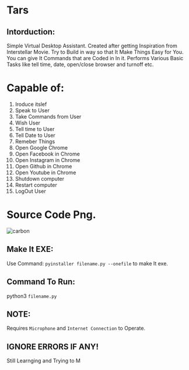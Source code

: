 # Tars
## Intorduction:
Simple Virtual Desktop Assistant. 
Created after getting Inspiration from Interstellar Movie.
Try to Build in way so that It Make Things Easy for You.
You can give It Commands that are Coded in In it.
Performs Various Basic Tasks like tell time, date, open/close browser and turnoff etc.

# Capable of:
1. Iroduce itslef 
2. Speak to User
3. Take Commands from User
4. Wish User
5. Tell time to User
6. Tell Date to User
7. Remeber Things 
8. Open Google Chrome
9. Open Facebook in Chrome
10. Open Instagram in Chrome
11. Open Github in Chrome
12. Open Youtube in Chrome
13. Shutdown computer
14. Restart computer
15. LogOut User

# Source Code Png.
![carbon](https://user-images.githubusercontent.com/79792270/137187077-f2d4db05-01f8-4d06-8897-039b536bbbe3.png)

## Make It EXE:
Use Command:
`pyinstaller filename.py --onefile` to make It exe.

## Command To Run:
python3 `filename.py` 

## NOTE:
Requires `Microphone` and `Internet Connection` to Operate.

## IGNORE ERRORS IF ANY!
Still Learnging and Trying to M
